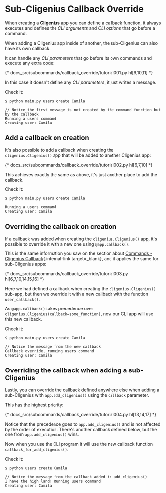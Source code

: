 # Sub-Cligenius Callback Override

When creating a **Cligenius** app you can define a callback function, it always executes and defines the *CLI arguments* and *CLI options* that go before a command.

When adding a Cligenius app inside of another, the sub-Cligenius can also have its own callback.

It can handle any *CLI parameters* that go before its own commands and execute any extra code:

{* docs_src/subcommands/callback_override/tutorial001.py hl[9,10,11] *}

In this case it doesn't define any *CLI parameters*, it just writes a message.

Check it:

<div class="termy">

```console
$ python main.py users create Camila

// Notice the first message is not created by the command function but by the callback
Running a users command
Creating user: Camila
```

</div>

## Add a callback on creation

It's also possible to add a callback when creating the `cligenius.Cligenius()` app that will be added to another Cligenius app:

{* docs_src/subcommands/callback_override/tutorial002.py hl[6,7,10] *}

This achieves exactly the same as above, it's just another place to add the callback.

Check it:

<div class="termy">

```console
$ python main.py users create Camila

Running a users command
Creating user: Camila
```

</div>

## Overriding the callback on creation

If a callback was added when creating the `cligenius.Cligenius()` app, it's possible to override it with a new one using `@app.callback()`.

This is the same information you saw on the section about [Commands - Cligenius Callback](../commands/callback.md){.internal-link target=_blank}, and it applies the same for sub-Cligenius apps:

{* docs_src/subcommands/callback_override/tutorial003.py hl[6,7,10,14,15,16] *}

Here we had defined a callback when creating the `cligenius.Cligenius()` sub-app, but then we override it with a new callback with the function `user_callback()`.

As `@app.callback()` takes precedence over `cligenius.Cligenius(callback=some_function)`, now our CLI app will use this new callback.

Check it:

<div class="termy">

```console
$ python main.py users create Camila

// Notice the message from the new callback
Callback override, running users command
Creating user: Camila
```

</div>

## Overriding the callback when adding a sub-Cligenius

Lastly, you can override the callback defined anywhere else when adding a sub-Cligenius with `app.add_cligenius()` using the `callback` parameter.

This has the highest priority:

{* docs_src/subcommands/callback_override/tutorial004.py hl[13,14,17] *}

Notice that the precedence goes to `app.add_cligenius()` and is not affected by the order of execution. There's another callback defined below, but the one from `app.add_cligenius()` wins.

Now when you use the CLI program it will use the new callback function `callback_for_add_cligenius()`.

Check it:

<div class="termy">

```console
$ python users create Camila

// Notice the message from the callback added in add_cligenius()
I have the high land! Running users command
Creating user: Camila
```

</div>
